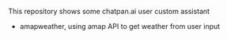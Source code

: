 This repository shows some chatpan.ai user  custom assistant

- amapweather, using amap API to get weather from user input
